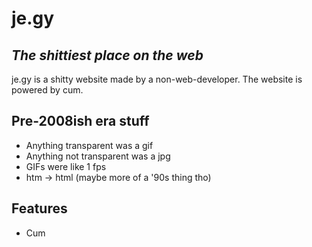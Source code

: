 # je.gy
## _The shittiest place on the web_

je.gy is a shitty website made by a non-web-developer. The website is powered by cum.

## Pre-2008ish era stuff

- Anything transparent was a gif
- Anything not transparent was a jpg
- GIFs were like 1 fps
- htm -> html (maybe more of a '90s thing tho)

## Features

- Cum
